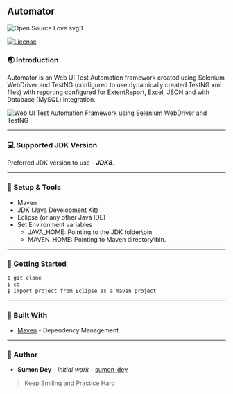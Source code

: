 ## Automator

![Open Source Love svg3](https://badges.frapsoft.com/os/v3/open-source.svg?v=103 "Open Source Love")

[![License](https://img.shields.io/badge/License-Apache%202.0-blue.svg?style=for-the-badge "Apache License")][license]

###  :earth_asia: Introduction
Automator is an Web UI Test Automation framework created using Selenium WebDriver and TestNG (configured to use dynamically created TestNG xml files) with reporting configured for ExtentReport, Excel, JSON and with Database (MySQL) integration.

![Web UI Test Automation Framework using Selenium WebDriver and TestNG](images/JavaConcepts.gif)

***

###  :computer: Supported JDK Version
Preferred JDK version to use - **_JDK8_**.

***

###  :wrench: Setup & Tools
* Maven
* JDK (Java Development Kit)
* Eclipse (or any other Java IDE)
* Set Environment variables      
    * JAVA_HOME: Pointing to the JDK folder\bin
    * MAVEN_HOME: Pointing to Maven directory\bin.

***
	
###  :running: Getting Started
```sh
$ git clone 
$ cd 
$ import project from Eclipse as a maven project
```
***

###  :wrench: Built With

* [Maven](https://maven.apache.org/) - Dependency Management

***

###  :pencil: Author

* **Sumon Dey** - *Initial work* - [sumon-dey](https://github.com/sumon-dey "Sumon Dey") 

>Keep Smiling and Practice Hard 

[license]: https://opensource.org/licenses/Apache-2.0



